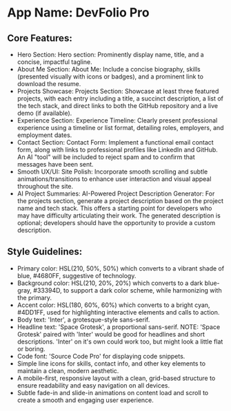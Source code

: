# **App Name**: DevFolio Pro

## Core Features:

- Hero Section: Hero section: Prominently display name, title, and a concise, impactful tagline.
- About Me Section: About Me: Include a concise biography, skills (presented visually with icons or badges), and a prominent link to download the resume.
- Projects Showcase: Projects Section: Showcase at least three featured projects, with each entry including a title, a succinct description, a list of the tech stack, and direct links to both the GitHub repository and a live demo (if available).
- Experience Section: Experience Timeline: Clearly present professional experience using a timeline or list format, detailing roles, employers, and employment dates.
- Contact Section: Contact Form: Implement a functional email contact form, along with links to professional profiles like LinkedIn and GitHub. An AI "tool" will be included to reject spam and to confirm that messages have been sent.
- Smooth UX/UI: Site Polish: Incorporate smooth scrolling and subtle animations/transitions to enhance user interaction and visual appeal throughout the site.
- AI Project Summaries: AI-Powered Project Description Generator: For the projects section, generate a project description based on the project name and tech stack. This offers a starting point for developers who may have difficulty articulating their work. The generated description is optional; developers should have the opportunity to provide a custom description.

## Style Guidelines:

- Primary color: HSL(210, 50%, 50%) which converts to a vibrant shade of blue, #4680FF, suggestive of technology.
- Background color: HSL(210, 20%, 20%) which converts to a dark blue-gray, #33394D, to support a dark color scheme, while harmonizing with the primary.
- Accent color: HSL(180, 60%, 60%) which converts to a bright cyan, #4DD1FF, used for highlighting interactive elements and calls to action.
- Body text: 'Inter', a grotesque-style sans-serif.
- Headline text: 'Space Grotesk', a proportional sans-serif. NOTE: 'Space Grotesk' paired with 'Inter' would be good for headlines and short descriptions. 'Inter' on it's own could work too, but might look a little flat or boring.
- Code font: 'Source Code Pro' for displaying code snippets.
- Simple line icons for skills, contact info, and other key elements to maintain a clean, modern aesthetic.
- A mobile-first, responsive layout with a clean, grid-based structure to ensure readability and easy navigation on all devices.
- Subtle fade-in and slide-in animations on content load and scroll to create a smooth and engaging user experience.